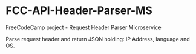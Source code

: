 # FCC-API-Header-Parser-MS

FreeCodeCamp project - Request Header Parser Microservice

Parse request header and return JSON holding: IP Address, language and OS.
